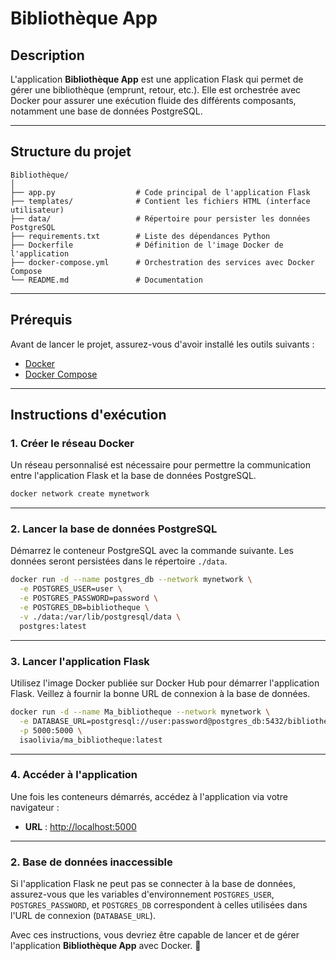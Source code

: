 # Bibliothèque App

## Description
L'application **Bibliothèque App** est une application Flask qui permet de gérer une bibliothèque (emprunt, retour, etc.). Elle est orchestrée avec Docker pour assurer une exécution fluide des différents composants, notamment une base de données PostgreSQL.

---

## Structure du projet

```
Bibliothèque/
│
├── app.py                  # Code principal de l'application Flask
├── templates/              # Contient les fichiers HTML (interface utilisateur)
├── data/                   # Répertoire pour persister les données PostgreSQL
├── requirements.txt        # Liste des dépendances Python
├── Dockerfile              # Définition de l'image Docker de l'application
├── docker-compose.yml      # Orchestration des services avec Docker Compose
└── README.md               # Documentation
```

---

## Prérequis
Avant de lancer le projet, assurez-vous d'avoir installé les outils suivants :
- [Docker](https://docs.docker.com/get-docker/)
- [Docker Compose](https://docs.docker.com/compose/install/)

---

## Instructions d'exécution

### 1. Créer le réseau Docker
Un réseau personnalisé est nécessaire pour permettre la communication entre l'application Flask et la base de données PostgreSQL.

```bash
docker network create mynetwork
```

---

### 2. Lancer la base de données PostgreSQL

Démarrez le conteneur PostgreSQL avec la commande suivante. Les données seront persistées dans le répertoire `./data`.

```bash
docker run -d --name postgres_db --network mynetwork \
  -e POSTGRES_USER=user \
  -e POSTGRES_PASSWORD=password \
  -e POSTGRES_DB=bibliotheque \
  -v ./data:/var/lib/postgresql/data \
  postgres:latest
```

---

### 3. Lancer l'application Flask

Utilisez l'image Docker publiée sur Docker Hub pour démarrer l'application Flask. Veillez à fournir la bonne URL de connexion à la base de données.

```bash
docker run -d --name Ma_bibliotheque --network mynetwork \
  -e DATABASE_URL=postgresql://user:password@postgres_db:5432/bibliotheque \
  -p 5000:5000 \
  isaolivia/ma_bibliotheque:latest
```

---

### 4. Accéder à l'application

Une fois les conteneurs démarrés, accédez à l'application via votre navigateur :
- **URL** : [http://localhost:5000](http://localhost:5000)

---



### 2. Base de données inaccessible
Si l'application Flask ne peut pas se connecter à la base de données, assurez-vous que les variables d'environnement `POSTGRES_USER`, `POSTGRES_PASSWORD`, et `POSTGRES_DB` correspondent à celles utilisées dans l'URL de connexion (`DATABASE_URL`).


Avec ces instructions, vous devriez être capable de lancer et de gérer l'application **Bibliothèque App** avec Docker. 🎉
